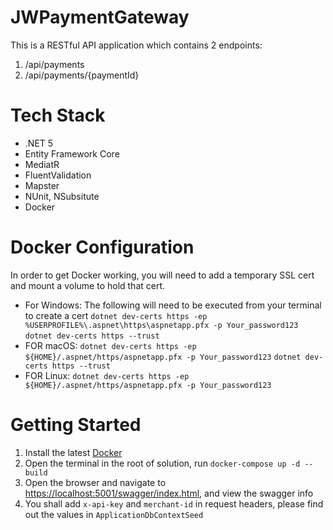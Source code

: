 # JWPaymentGateway
This is a RESTful API application which contains 2 endpoints:
1. /api/payments
2. /api/payments/{paymentId}

# Tech Stack
- .NET 5
- Entity Framework Core
- MediatR
- FluentValidation
- Mapster
- NUnit, NSubsitute
- Docker

# Docker Configuration
In order to get Docker working, you will need to add a temporary SSL cert and mount a volume to hold that cert.
- For Windows: The following will need to be executed from your terminal to create a cert `dotnet dev-certs https -ep %USERPROFILE%\.aspnet\https\aspnetapp.pfx -p Your_password123` `dotnet dev-certs https --trust`
- FOR macOS: `dotnet dev-certs https -ep ${HOME}/.aspnet/https/aspnetapp.pfx -p Your_password123` `dotnet dev-certs https --trust`
- FOR Linux: `dotnet dev-certs https -ep ${HOME}/.aspnet/https/aspnetapp.pfx -p Your_password123`

# Getting Started

1. Install the latest [Docker](https://docs.docker.com/get-docker/)
2. Open the terminal in the root of solution, run `docker-compose up -d --build`
3. Open the browser and navigate to [https://localhost:5001/swagger/index.html](https://localhost:5001/swagger/index.html), and view the swagger info
4. You shall add `x-api-key` and `merchant-id` in request headers, please find out the values in `ApplicationDbContextSeed`


